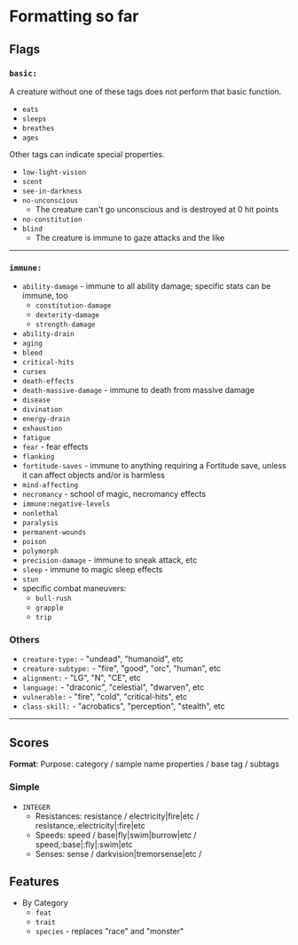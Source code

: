 # Formatting so far

## Flags

### `basic:`

A creature without one of these tags does not perform that basic function.

* `eats`
* `sleeps`
* `breathes`
* `ages`

Other tags can indicate special properties.

* `low-light-vision`
* `scent`
* `see-in-darkness`
* `no-unconscious`
  * The creature can't go unconscious and is destroyed at 0 hit points
* `no-constitution`
* `blind`
  * The creature is immune to gaze attacks and the like

---

### `immune:`

* `ability-damage` - immune to all ability damage; specific stats can be immune, too
  * `constitution-damage`
  * `dexterity-damage`
  * `strength-damage`
* `ability-drain`
* `aging`
* `bleed`
* `critical-hits`
* `curses`
* `death-effects`
* `death-massive-damage` - immune to death from massive damage
* `disease`
* `divination`
* `energy-drain`
* `exhaustion`
* `fatigue`
* `fear` - fear effects
* `flanking`
* `fortitude-saves` - immune to anything requiring a Fortitude save, unless it can affect objects and/or is harmless
* `mind-affecting`
* `necromancy` - school of magic, necromancy effects
* `immune:negative-levels`
* `nonlethal`
* `paralysis`
* `permanent-wounds`
* `poison`
* `polymorph`
* `precision-damage` - immune to sneak attack, etc
* `sleep` - immune to magic sleep effects
* `stun`
* specific combat maneuvers:
  * `bull-rush`
  * `grapple`
  * `trip`

### Others

* `creature-type:` - "undead", "humanoid", etc
* `creature-subtype:` - "fire", "good", "orc", "human", etc
* `alignment:` - "LG", "N", "CE", etc
* `language:` - "draconic", "celestial", "dwarven", etc
* `vulnerable:` - "fire", "cold", "critical-hits", etc
* `class-skill:` - "acrobatics", "perception", "stealth", etc

---

## Scores

**Format**: Purpose: category / sample name properties / base tag / subtags

### Simple

* `INTEGER`
  * Resistances: resistance / electricity|fire|etc / resistance,:electricity|:fire|etc
  * Speeds: speed / base|fly|swim|burrow|etc / speed,:base|:fly|:swim|etc
  * Senses: sense / darkvision|tremorsense|etc / 

## Features

* By Category
  * `feat`
  * `trait`
  * `species` - replaces "race" and "monster"
